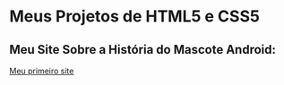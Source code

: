 <h1>Meus Projetos de HTML5 e CSS5</h1>

<h2>Meu Site Sobre a História do Mascote Android:</h2>
<a href="https://alexoliveira11.github.io/html5-css3/desafios/paginas-web/pagina-web/Android.html">Meu primeiro site</a>
    

 
